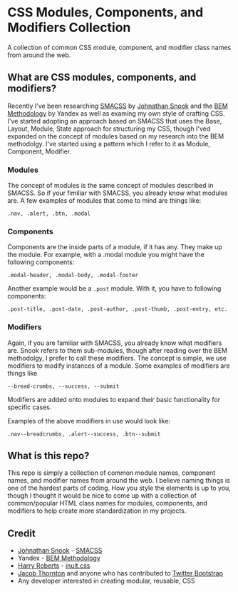 CSS Modules, Components, and Modifiers Collection
=================================================

A collection of common CSS module, component, and modifier class names from around the web.

## What are CSS modules, components, and modifiers?

Recently I've been researching [SMACSS](http://smacss.com) by [Johnathan Snook](https://twitter.com/snookca)  and the [BEM Methodology](http://bem.info/) by Yandex as well as examing my own 
style of crafting CSS. I've started adopting an approach based on SMACSS that uses the Base, Layout, Module, State 
approach for structuring my CSS, though I'ved expanded on the concept of modules based on my research
into the BEM methodolgy. I've started using a pattern which I refer to it as Module, Component, Modifier.

### Modules

The concept of modules is the same concept of modules described in SMACSS. So if your fimiliar with SMACSS, you already know what modules are.
A few examples of modules that come to mind are things like:

`.nav, .alert, .btn, .modal`

### Components

Components are the inside parts of a module, if it has any. They make up the module. For example, with a .modal module you might have the following components:

`.modal-header, .modal-body, .modal-footer`

Another example would be a `.post` module. With it, you have to following components:

`.post-title, .post-date, .post-author, .post-thumb, .post-entry, etc.`

### Modifiers

Again, if you are familiar with SMACSS, you already know what modifiers are. Snook refers to them sub-modules, though after reading over the BEM methodolgy, I prefer to call these modifiers.
The concept is simple, we use modifiers to modify instances of a module. Some examples of modifiers are things like

`--bread-crumbs, --success, --submit`

Modifiers are added onto modules to expand their basic functionality for specific cases.

Examples of the above modifiers in use would look like:

`.nav--breadcrumbs, .alert--success, .btn--submit`

## What is this repo?
This repo is simply a collection of common module names, component names, and modifier names from around the web. I believe naming things is one of the hardest parts of coding. How you style the elements is up to you, though I thought it would be nice to come up with a collection of common/popular HTML class names for modules, components, and modifiers to help create more standardization in my projects.

## Credit

- [Johnathan Snook](https://twitter.com/snookca) - [SMACSS](http://smacss.com)
- Yandex - [BEM Methodology](http://bem.info/)
- [Harry Roberts](https://twitter.com/csswizardry) - [inuit.css](http://inuitcss.com/)
- [Jacob Thornton](https://twitter.com/fat) and anyone who has contributed to [Twitter Bootstrap](http://twitter.github.com/bootstrap/)
- Any developer interested in creating modular, reusable, CSS
